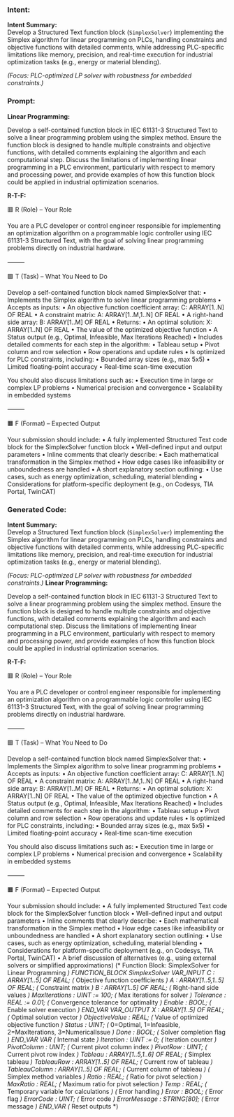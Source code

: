 ### Intent:
**Intent Summary:**  
Develop a Structured Text function block (`SimplexSolver`) implementing the Simplex algorithm for linear programming on PLCs, handling constraints and objective functions with detailed comments, while addressing PLC-specific limitations like memory, precision, and real-time execution for industrial optimization tasks (e.g., energy or material blending).  

*(Focus: PLC-optimized LP solver with robustness for embedded constraints.)*

### Prompt:
**Linear Programming:**

Develop a self-contained function block in IEC 61131-3 Structured Text to solve a linear programming problem using the simplex method. Ensure the function block is designed to handle multiple constraints and objective functions, with detailed comments explaining the algorithm and each computational step. Discuss the limitations of implementing linear programming in a PLC environment, particularly with respect to memory and processing power, and provide examples of how this function block could be applied in industrial optimization scenarios.

**R-T-F:**

🟥 R (Role) – Your Role

You are a PLC developer or control engineer responsible for implementing an optimization algorithm on a programmable logic controller using IEC 61131-3 Structured Text, with the goal of solving linear programming problems directly on industrial hardware.

⸻

🟩 T (Task) – What You Need to Do

Develop a self-contained function block named SimplexSolver that:
	•	Implements the Simplex algorithm to solve linear programming problems
	•	Accepts as inputs:
	•	An objective function coefficient array: C: ARRAY[1..N] OF REAL
	•	A constraint matrix: A: ARRAY[1..M,1..N] OF REAL
	•	A right-hand side array: B: ARRAY[1..M] OF REAL
	•	Returns:
	•	An optimal solution: X: ARRAY[1..N] OF REAL
	•	The value of the optimized objective function
	•	A Status output (e.g., Optimal, Infeasible, Max Iterations Reached)
	•	Includes detailed comments for each step in the algorithm:
	•	Tableau setup
	•	Pivot column and row selection
	•	Row operations and update rules
	•	Is optimized for PLC constraints, including:
	•	Bounded array sizes (e.g., max 5x5)
	•	Limited floating-point accuracy
	•	Real-time scan-time execution

You should also discuss limitations such as:
	•	Execution time in large or complex LP problems
	•	Numerical precision and convergence
	•	Scalability in embedded systems

⸻

🟧 F (Format) – Expected Output

Your submission should include:
	•	A fully implemented Structured Text code block for the SimplexSolver function block
	•	Well-defined input and output parameters
	•	Inline comments that clearly describe:
	•	Each mathematical transformation in the Simplex method
	•	How edge cases like infeasibility or unboundedness are handled
	•	A short explanatory section outlining:
	•	Use cases, such as energy optimization, scheduling, material blending
	•	Considerations for platform-specific deployment (e.g., on Codesys, TIA Portal, TwinCAT)

### Generated Code:
**Intent Summary:**  
Develop a Structured Text function block (`SimplexSolver`) implementing the Simplex algorithm for linear programming on PLCs, handling constraints and objective functions with detailed comments, while addressing PLC-specific limitations like memory, precision, and real-time execution for industrial optimization tasks (e.g., energy or material blending).  

*(Focus: PLC-optimized LP solver with robustness for embedded constraints.)*
**Linear Programming:**

Develop a self-contained function block in IEC 61131-3 Structured Text to solve a linear programming problem using the simplex method. Ensure the function block is designed to handle multiple constraints and objective functions, with detailed comments explaining the algorithm and each computational step. Discuss the limitations of implementing linear programming in a PLC environment, particularly with respect to memory and processing power, and provide examples of how this function block could be applied in industrial optimization scenarios.

**R-T-F:**

🟥 R (Role) – Your Role

You are a PLC developer or control engineer responsible for implementing an optimization algorithm on a programmable logic controller using IEC 61131-3 Structured Text, with the goal of solving linear programming problems directly on industrial hardware.

⸻

🟩 T (Task) – What You Need to Do

Develop a self-contained function block named SimplexSolver that:
	•	Implements the Simplex algorithm to solve linear programming problems
	•	Accepts as inputs:
	•	An objective function coefficient array: C: ARRAY[1..N] OF REAL
	•	A constraint matrix: A: ARRAY[1..M,1..N] OF REAL
	•	A right-hand side array: B: ARRAY[1..M] OF REAL
	•	Returns:
	•	An optimal solution: X: ARRAY[1..N] OF REAL
	•	The value of the optimized objective function
	•	A Status output (e.g., Optimal, Infeasible, Max Iterations Reached)
	•	Includes detailed comments for each step in the algorithm:
	•	Tableau setup
	•	Pivot column and row selection
	•	Row operations and update rules
	•	Is optimized for PLC constraints, including:
	•	Bounded array sizes (e.g., max 5x5)
	•	Limited floating-point accuracy
	•	Real-time scan-time execution

You should also discuss limitations such as:
	•	Execution time in large or complex LP problems
	•	Numerical precision and convergence
	•	Scalability in embedded systems

⸻

🟧 F (Format) – Expected Output

Your submission should include:
	•	A fully implemented Structured Text code block for the SimplexSolver function block
	•	Well-defined input and output parameters
	•	Inline comments that clearly describe:
	•	Each mathematical transformation in the Simplex method
	•	How edge cases like infeasibility or unboundedness are handled
	•	A short explanatory section outlining:
	•	Use cases, such as energy optimization, scheduling, material blending
	•	Considerations for platform-specific deployment (e.g., on Codesys, TIA Portal, TwinCAT)
	•	A brief discussion of alternatives (e.g., using external solvers or simplified approximations)
(* Function Block: SimplexSolver for Linear Programming *)
FUNCTION_BLOCK SimplexSolver
VAR_INPUT
    C : ARRAY[1..5] OF REAL; (* Objective function coefficients *)
    A : ARRAY[1..5,1..5] OF REAL; (* Constraint matrix *)
    B : ARRAY[1..5] OF REAL; (* Right-hand side values *)
    MaxIterations : UINT := 100; (* Max iterations for solver *)
    Tolerance : REAL := 0.01; (* Convergence tolerance for optimality *)
    Enable : BOOL; (* Enable solver execution *)
END_VAR
VAR_OUTPUT
    X : ARRAY[1..5] OF REAL; (* Optimal solution vector *)
    ObjectiveValue : REAL; (* Value of optimized objective function *)
    Status : UINT; (* 0=Optimal, 1=Infeasible, 2=MaxIterations, 3=NumericalIssue *)
    Done : BOOL; (* Solver completion flag *)
END_VAR
VAR
    (* Internal state *)
    Iteration : UINT := 0; (* Iteration counter *)
    PivotColumn : UINT; (* Current pivot column index *)
    PivotRow : UINT; (* Current pivot row index *)
    Tableau : ARRAY[1..5,1..6] OF REAL; (* Simplex tableau *)
    TableauRow : ARRAY[1..5] OF REAL; (* Current row of tableau *)
    TableauColumn : ARRAY[1..5] OF REAL; (* Current column of tableau *)
    (* Simplex method variables *)
    Ratio : REAL; (* Ratio for pivot selection *)
    MaxRatio : REAL; (* Maximum ratio for pivot selection *)
    Temp : REAL; (* Temporary variable for calculations *)
    (* Error handling *)
    Error : BOOL; (* Error flag *)
    ErrorCode : UINT; (* Error code *)
    ErrorMessage : STRING[80]; (* Error message *)
END_VAR
(* Reset outputs *)
